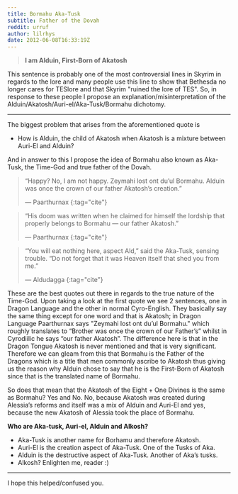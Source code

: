 ```yaml
---
title: Bormahu Aka-Tusk
subtitle: Father of the Dovah
reddit: urruf
author: lilrhys
date: 2012-06-08T16:33:19Z
---
```


> **I am Alduin, First-Born of Akatosh**

This sentence is probably one of the most controversial lines in Skyrim in
regards to the lore and many people use this line to show that Bethesda no
longer cares for TESlore and that Skyrim "ruined the lore of TES". So, in
response to these people I propose an explanation/misinterpretation of the
Alduin/Akatosh/Auri-el/Aka-Tusk/Bormahu dichotomy.

----

The biggest problem that arises from the aforementioned quote is

- How is Alduin, the child of Akatosh when Akatosh is a mixture between Auri-El
  and Alduin?

And in answer to this I propose the idea of Bormahu also known as Aka-Tusk, the
Time-God and true father of the Dovah.

> “Happy? No, I am not happy. Zeymahi lost ont du’ul Bormahu. Alduin was once
> the crown of our father Akatosh’s creation.”
>
> — Paarthurnax
> {:tag="cite"}

> “His doom was written when he claimed for himself the lordship that properly
> belongs to Bormahu — our father Akatosh.”
>
> — Paarthurnax
> {:tag="cite"}

> “You will eat nothing here, aspect Ald,” said the Aka-Tusk, sensing trouble.
> “Do not forget that it was Heaven itself that shed you from me.”
>
> — Aldudagga
> {:tag="cite"}

These are the best quotes out there in regards to the true nature of the
Time-God. Upon taking a look at the first quote we see 2 sentences, one in
Dragon Language and the other in normal Cyro-English. They basically say the
same thing except for one word and that is Akatosh; in Dragon Language
Paarthurnax says "Zeymahi lost ont du’ul Bormahu." which roughly translates to
“Brother was once the crown of our Father’s” whilst in Cyrodiilic he says “our
father Akatosh”. The difference here is that in the Dragon Tongue Akatosh is
never mentioned and that is very significant. Therefore we can gleam from this
that Bormahu is the Father of the Dragons which is a title that men commonly
ascribe to Akatosh thus giving us the reason why Alduin chose to say that he is
the First-Born of Akatosh since that is the translated name of Bormahu.

So does that mean that the Akatosh of the Eight + One Divines is the same as
Bormahu? Yes and No. No, because Akatosh was created during Alessia’s reforms
and itself was a mix of Alduin and Auri-El and yes, because the new Akatosh of
Alessia took the place of Bormahu.

**Who are Aka-tusk, Auri-el, Alduin and Alkosh?**

- Aka-Tusk is another name for Borhamu and therefore Akatosh.
- Auri-El is the creation aspect of Aka-Tusk. One of the Tusks of Aka.
- Alduin is the destructive aspect of Aka-Tusk. Another of Aka’s tusks.
- Alkosh? Enlighten me, reader :)

----

I hope this helped/confused you.
